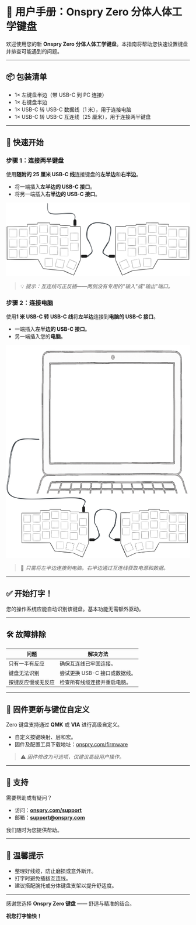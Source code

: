 # 📘 用户手册：Onspry Zero 分体人体工学键盘

欢迎使用您的新 **Onspry Zero 分体人体工学键盘**。本指南将帮助您快速设置键盘并排查可能遇到的问题。

---

## 📦 包装清单

- 1× 左键盘半边（带 USB-C 到 PC 连接）
- 1× 右键盘半边
- 1× USB-C 转 USB-C 数据线（1 米），用于连接电脑
- 1× USB-C 转 USB-C 互连线（25 厘米），用于连接两半键盘

---

## 🔌 快速开始

### 步骤 1：连接两半键盘

使用**随附的 25 厘米 USB-C 线**连接键盘的**左半边**和**右半边**。

- 将一端插入**左半边的 USB-C 接口**。
- 将另一端插入**右半边的 USB-C 接口**。

![Zero Connected Keyboard](zero-connected.svg)

> 💡 _提示：互连线可正反插——两侧没有专用的"输入"或"输出"端口。_

### 步骤 2：连接电脑

使用**1 米 USB-C 转 USB-C 线**将**左半边**连接到**电脑的 USB-C 接口**。

- 一端插入**左半边的 USB-C 接口**。
- 另一端插入您的**电脑**。

![Zero Connected Keyboard](zero-connected-laptop.svg)

> 🔌 _只需将左半边连接到电脑。右半边通过互连线获取电源和数据。_

---

## ✅ 开始打字！

您的操作系统应能自动识别该键盘。基本功能无需额外驱动。

---

## 🛠️ 故障排除

| 问题               | 解决方法                      |
| ------------------ | ----------------------------- |
| 只有一半有反应     | 确保互连线已牢固连接。        |
| 键盘无法识别       | 尝试更换 USB-C 接口或数据线。 |
| 按键反应慢或无反应 | 检查所有线缆连接并重启电脑。  |

---

## 🔧 固件更新与键位自定义

Zero 键盘支持通过 **QMK** 或 **VIA** 进行高级自定义。

- 自定义按键映射、层和宏。
- 固件及配置工具下载地址：[onspry.com/firmware](https://onspry.com/firmware)

> ⚠️ _固件修改为可选项，仅建议高级用户操作。_

---

## 🧰 支持

需要帮助或有疑问？

- 访问：**[onspry.com/support](https://onspry.com/support)**
- 邮箱：**[support@onspry.com](mailto:support@onspry.com)**

我们随时为您提供帮助。

---

## 📝 温馨提示

- 整理好线缆，防止磨损或意外断开。
- 打字时避免插拔互连线。
- 建议搭配腕托或分体键盘支架以提升舒适度。

---

感谢您选择 **Onspry Zero 键盘** —— 舒适与精准的结合。

**祝您打字愉快！**
